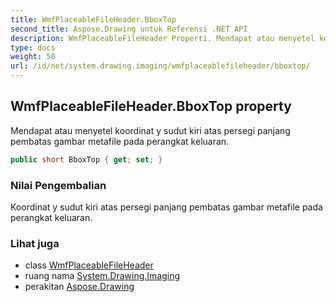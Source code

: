 ```yaml
---
title: WmfPlaceableFileHeader.BboxTop
second_title: Aspose.Drawing untuk Referensi .NET API
description: WmfPlaceableFileHeader Properti. Mendapat atau menyetel koordinat y sudut kiri atas persegi panjang pembatas gambar metafile pada perangkat keluaran.
type: docs
weight: 50
url: /id/net/system.drawing.imaging/wmfplaceablefileheader/bboxtop/
---
```

## WmfPlaceableFileHeader.BboxTop property

Mendapat atau menyetel koordinat y sudut kiri atas persegi panjang pembatas gambar metafile pada perangkat keluaran.

```csharp
public short BboxTop { get; set; }
```

### Nilai Pengembalian

Koordinat y sudut kiri atas persegi panjang pembatas gambar metafile pada perangkat keluaran.

### Lihat juga

* class [WmfPlaceableFileHeader](../)
* ruang nama [System.Drawing.Imaging](../../wmfplaceablefileheader/)
* perakitan [Aspose.Drawing](../../../)


